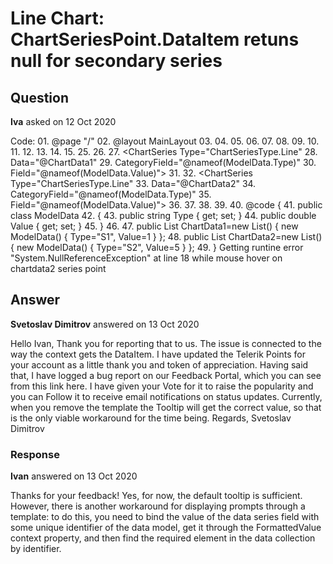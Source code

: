 # Line Chart: ChartSeriesPoint.DataItem retuns null for secondary series

## Question

**Iva** asked on 12 Oct 2020

Code: 01. @page "/" 02. @layout MainLayout 03. 04. <TelerikChart> 05. <ChartTitle Text="Unrecoverable Errors Per Minute vs. Signal Level" /> 06. <ChartCategoryAxes> 07. <ChartCategoryAxis Type="@ChartCategoryAxisType.Category" /> 08. </ChartCategoryAxes> 09. <ChartValueAxes> 10. <ChartValueAxis> 11. <ChartValueAxisLabels Visible="true" /> 12. </ChartValueAxis> 13. </ChartValueAxes> 14. <ChartTooltip Visible="true"> 15. <Template> 16. @{ 17. // Null for ChartData2 series 18. var data=context.DataItem as ModelData; 19. <div class="card" style="font-size: 0.8rem; color: black"> 20. <span>@($"{data.Value}")</span> 21. <span>@($"{data.Type}")</span> 22. </div> 23. } 24. </Template> 25. </ChartTooltip> 26. <ChartSeriesItems> 27. <ChartSeries Type="ChartSeriesType.Line" 28. Data="@ChartData1" 29. CategoryField="@nameof(ModelData.Type)" 30. Field="@nameof(ModelData.Value)"> 31. </ChartSeries> 32. <ChartSeries Type="ChartSeriesType.Line" 33. Data="@ChartData2" 34. CategoryField="@nameof(ModelData.Type)" 35. Field="@nameof(ModelData.Value)"> 36. </ChartSeries> 37. </ChartSeriesItems> 38. </TelerikChart> 39. 40. @code { 41. public class ModelData 42. { 43. public string Type { get; set; } 44. public double Value { get; set; } 45. } 46. 47. public List<ModelData> ChartData1=new List<ModelData>() { new ModelData() { Type="S1", Value=1 } }; 48. public List<ModelData> ChartData2=new List<ModelData>() { new ModelData() { Type="S2", Value=5 } }; 49. } Getting runtine error "System.NullReferenceException" at line 18 while mouse hover on chartdata2 series point

## Answer

**Svetoslav Dimitrov** answered on 13 Oct 2020

Hello Ivan, Thank you for reporting that to us. The issue is connected to the way the context gets the DataItem. I have updated the Telerik Points for your account as a little thank you and token of appreciation. Having said that, I have logged a bug report on our Feedback Portal, which you can see from this link here. I have given your Vote for it to raise the popularity and you can Follow it to receive email notifications on status updates. Currently, when you remove the template the Tooltip will get the correct value, so that is the only viable workaround for the time being. Regards, Svetoslav Dimitrov

### Response

**Ivan** answered on 13 Oct 2020

Thanks for your feedback! Yes, for now, the default tooltip is sufficient. However, there is another workaround for displaying prompts through a template: to do this, you need to bind the value of the data series field with some unique identifier of the data model, get it through the FormattedValue context property, and then find the required element in the data collection by identifier.
